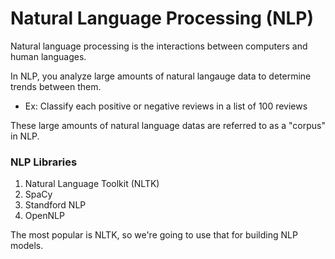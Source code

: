 # Natural Language Processing (NLP)
Natural language processing is the interactions between computers and human languages.

In NLP, you analyze large amounts of natural langauge data to determine trends between them.
- Ex: Classify each positive or negative reviews in a list of 100 reviews

These large amounts of natural language datas are referred to as a "corpus" in NLP.

### NLP Libraries
1. Natural Language Toolkit (NLTK)  
2. SpaCy  
3. Standford NLP  
4. OpenNLP

The most popular is NLTK, so we're going to use that for building NLP models.